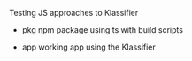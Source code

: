 Testing JS approaches to Klassifier

- pkg
npm package using ts with build scripts

- app
working app using the Klassifier

